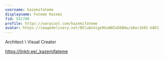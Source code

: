 ```yaml
---
username: kazemifateme
displayname: Fateme Kazemi
fid: 541789
profile: https://warpcast.com/kazemifateme
avatar: https://imagedelivery.net/BXluQx4ige9GuW0Ia56BHw/a6ec1692-b861-4977-e53c-d20a75747900/rectcrop3
---
```

Architect \ Visual Creator  
  
https://linktr.ee/_kazemifateme  
